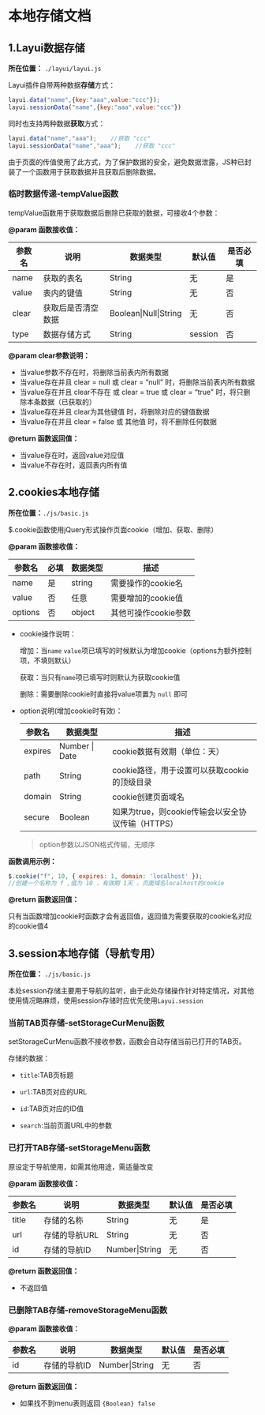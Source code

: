 # 本地存储文档

## 1.Layui数据存储

**所在位置：** `./layui/layui.js`

Layui插件自带两种数据**存储**方式：

```javascript
layui.data("name",{key:"aaa",value:"ccc"});
layui.sessionData("name",{key:"aaa",value:"ccc"})
```

同时也支持两种数据**获取**方式：

```javascript
layui.data("name","aaa");    //获取 "ccc"
layui.sessionData("name","aaa");    //获取 "ccc"
```

由于页面的传值使用了此方式，为了保护数据的安全，避免数据泄露，JS种已封装了一个函数用于获取数据并且获取后删除数据。

### 临时数据传递-tempValue函数

tempValue函数用于获取数据后删除已获取的数据，可接收4个参数：

**@param 函数接收值：**

| 参数名 | 说明               | 数据类型              | 默认值  | 是否必填 |
| ------ | ------------------ | --------------------- | ------- | -------- |
| name   | 获取的表名         | String                | 无      | 是       |
| value  | 表内的键值         | String                | 无      | 否       |
| clear  | 获取后是否清空数据 | Boolean\|Null\|String | 无      | 否       |
| type   | 数据存储方式       | String                | session | 否       |

**@param clear参数说明：**

- 当value参数不存在时，将删除当前表内所有数据
- 当value存在并且 clear = null 或 clear = “null” 时，将删除当前表内所有数据
- 当value存在并且 clear不存在 或 clear = true 或 clear = “true" 时，将只删除本条数据（已获取的）
- 当value存在并且 clear为其他键值 时，将删除对应的键值数据
- 当value存在并且 clear = false 或 其他值 时，将不删除任何数据

**@return 函数返回值：**

- 当value存在时，返回value对应值
- 当value不存在时，返回表内所有值

## 2.cookies本地存储

**所在位置：**`./js/basic.js`

$.cookie函数使用jQuery形式操作页面cookie（增加、获取、删除）

**@param 函数接收值：**

| 参数名  | 必填 | 数据类型 | 描述                 |
| ------- | ---- | -------- | -------------------- |
| name    | 是   | string   | 需要操作的cookie名   |
| value   | 否   | 任意     | 需要增加的cookie值   |
| options | 否   | object   | 其他可操作cookie参数 |

- cookie操作说明：

  增加：当`name` `value`项已填写的时候默认为增加cookie（options为额外控制项，不填则默认）

  获取：当只有`name`项已填写时则默认为获取cookie值

  删除：需要删除cookie时直接将value项置为 `null` 即可

- option说明(增加cookie时有效)：

  | 参数名  | 数据类型       | 描述                                              |
  | ------- | -------------- | ------------------------------------------------- |
  | expires | Number \| Date | cookie数据有效期（单位：天）                      |
  | path    | String         | cookie路径，用于设置可以获取cookie的顶级目录      |
  | domain  | String         | cookie创建页面域名                                |
  | secure  | Boolean        | 如果为true，则cookie传输会以安全协议传输（HTTPS） |

  > option参数以JSON格式传输，无顺序

**函数调用示例：**

```javascript
$.cookie("f", 10, { expires: 1, domain: 'localhost' });
//创建一个名称为 f ,值为 10 ，有效期 1天 ，页面域名localhost的cookie
```

**@return 函数返回值：**

只有当函数增加cookie时函数才会有返回值，返回值为需要获取的cookie名对应的cookie值4

## 3.session本地存储（导航专用）

**所在位置：** `./js/basic.js`

本处session存储主要用于导航的监听，由于此处存储操作针对特定情况，对其他使用情况略麻烦，使用session存储时应优先使用`Layui.session`

### 当前TAB页存储-setStorageCurMenu函数

setStorageCurMenu函数不接收参数，函数会自动存储当前已打开的TAB页。

存储的数据：

- `title`:TAB页标题

- `url`:TAB页对应的URL

- `id`:TAB页对应的ID值

- `search`:当前页面URL中的参数

### 已打开TAB存储-setStorageMenu函数

原设定于导航使用，如需其他用途，需适量改变

**@param 函数接收值：**

| 参数名 | 说明          | 数据类型       | 默认值 | 是否必填 |
| ------ | ------------- | -------------- | ------ | -------- |
| title  | 存储的名称    | String         | 无     | 是       |
| url    | 存储的导航URL | String         | 无     | 否       |
| id     | 存储的导航ID  | Number\|String | 无     | 否       |

**@return 函数返回值：**

- 不返回值

### 已删除TAB存储-removeStorageMenu函数

**@param 函数接收值：**

| 参数名 | 说明          | 数据类型       | 默认值 | 是否必填 |
| ------ | ------------- | -------------- | ------ | -------- |
| id     | 存储的导航ID  | Number\|String | 无     | 否       |

**@return 函数返回值：**

- 如果找不到menu表则返回 `{Boolean} false`

